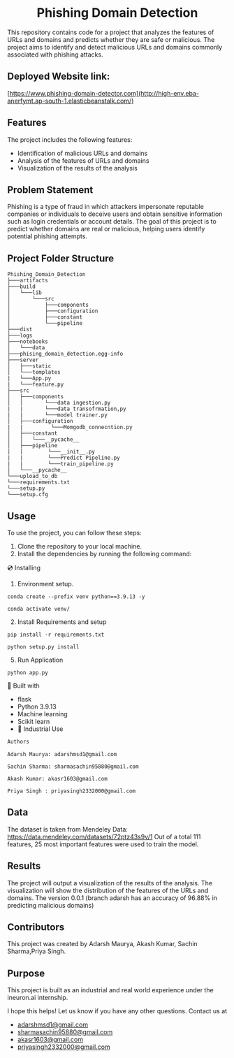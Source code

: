 <h1 align="center">Phishing Domain Detection</h1>

This repository contains code for a project that analyzes the features of URLs and domains and predicts whether they are safe or malicious. The project aims to identify and detect malicious URLs and domains commonly associated with phishing attacks.

## Deployed Website link:
[https://www.phishing-domain-detector.com](http://high-env.eba-anerfymt.ap-south-1.elasticbeanstalk.com/)

## Features

The project includes the following features:

* Identification of malicious URLs and domains
* Analysis of the features of URLs and domains
* Visualization of the results of the analysis

## Problem Statement

Phishing is a type of fraud in which attackers impersonate reputable companies or individuals to deceive users and obtain sensitive information such as login credentials or account details. The goal of this project is to predict whether domains are real or malicious, helping users identify potential phishing attempts.

## Project Folder Structure


```
Phishing_Domain_Detection 
├───artifacts
├───build
│   └───lib
│       └───src
│           ├───components
│           ├───configuration
│           ├───constant
│           └───pipeline
├───dist
├───logs
├───notebooks
│   └───data
├───phising_domain_detection.egg-info
├───server
│   ├───static
│   └───templates
|   └───App.py
|   └───feature.py
├───src
│   ├───components
│   │       └───data ingestion.py
|   |       └───data transofrmation,py
|   |       └───model trainer.py
│   ├───configuration
|   |         └───Momgodb_connecntion.py 
│   ├───constant
│   │   └───__pycache__
│   ├───pipeline
|   |        └───__init__.py
|   |        └───Predict Pipeline.py
|   |        └───train_pipeline.py
│   └───__pycache__
└───upload_to_db
└───requirements.txt
└───setup.py
└───setup.cfg

```

## Usage

To use the project, you can follow these steps:

1. Clone the repository to your local machine.
2. Install the dependencies by running the following command:

💿 Installing
1. Environment setup.
```
conda create --prefix venv python==3.9.13 -y
```
```
conda activate venv/
````
2. Install Requirements and setup
```
pip install -r requirements.txt
```
```
python setup.py install
```
5. Run Application
```
python app.py
```

🔧 Built with
- flask
- Python 3.9.13
- Machine learning
- Scikit learn
- 🏦 Industrial Use 

```bash
Authors
```
```
Adarsh Maurya: adarshmsd1@gmail.com
```
```
Sachin Sharma: sharmasachin95880@gmail.com
```
```
Akash Kumar: akasr1603@gmail.com
```
```
Priya Singh : priyasingh2332000@gmail.com
```

## Data
The dataset is taken from Mendeley Data: https://data.mendeley.com/datasets/72ptz43s9v/1
Out of a total 111 features, 25 most important features were used to train the model.


## Results

The project will output a visualization of the results of the analysis. The visualization will show the distribution of the features of the URLs and domains.
The version 0.0.1 (branch adarsh has an accuracy of 96.88% in predicting malicious domains)

## Contributors

This project was created by Adarsh Maurya,  Akash Kumar, Sachin Sharma,Priya Singh.

## Purpose

This project is built as an industrial and real world experience under the ineuron.ai internship.


I hope this helps! Let us know if you have any other questions.
Contact us at
- [adarshmsd1@gmail.com](mailto:adarshmsd1@gmail.com)
- [sharmasachin95880@gmail.com](mailto:sharmasachin95880@gmail.com)
- [akasr1603@gmail.com](mailto:akasr1603@gmail.com)
- [priyasingh2332000@gmail.com](mailto:priyasingh2332000@gmail.com)
